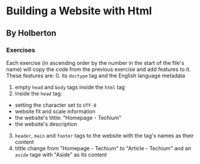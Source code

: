 # Building a Website with Html
## By Holberton
### Exercises
Each exercise (in ascending order by the number in the start of the file's name) will copy the code from the previous exercise and add features to it. These features are:
0. its ```doctype``` tag and the English language metadata
1. empty ```head``` and ```body``` tags inside the ```html``` tag
2. inside the ```head``` tag:
- setting the character set to ```UTF-8```
- website fit and scale information
- the website's tittle: "Homepage - Techium"
- the website's description
3. ```header```, ```main``` and ```footer``` tags to the website with the tag's names as their content
4. tittle change from "Homepage - Techium" to "Article - Techium" and an ```aside``` tage with "Aside" as its content
